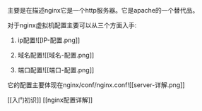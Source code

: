 主要是在描述nginx它是一个http服务器。它是apache的一个替代品。

对于nginx虚拟机配置主要可以从三个方面入手:

1. ip配置![[IP-配置.png]]

2. 域名配置![[域名-配置.png]]

3. 端口配置![[端口-配置.png]]

它的配置主要体现在nginx/conf/nginx.conf![[server-详解.png]]


[[入门初识]]
[[nginx配置详解]]